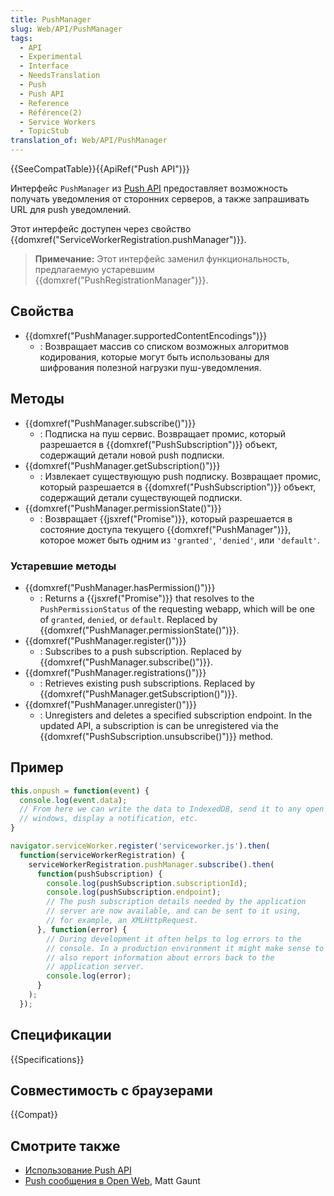 ```yaml
---
title: PushManager
slug: Web/API/PushManager
tags:
  - API
  - Experimental
  - Interface
  - NeedsTranslation
  - Push
  - Push API
  - Reference
  - Référence(2)
  - Service Workers
  - TopicStub
translation_of: Web/API/PushManager
---
```


{{SeeCompatTable}}{{ApiRef("Push API")}}

Интерфейс `PushManager` из [Push API](/ru/docs/Web/API/Push_API) предоставляет возможность получать уведомления от сторонних серверов, а также запрашивать URL для push уведомлений.

Этот интерфейс доступен через свойство {{domxref("ServiceWorkerRegistration.pushManager")}}.

> **Примечание:** Этот интерфейс заменил функциональность, предлагаемую устаревшим {{domxref("PushRegistrationManager")}}.

## Свойства

- {{domxref("PushManager.supportedContentEncodings")}}
  - : Возвращает массив со списком возможных алгоритмов кодирования, которые могут быть использованы для шифрования полезной нагрузки пуш-уведомления.

## Методы

- {{domxref("PushManager.subscribe()")}}
  - : Подписка на пуш сервис. Возвращает промис, который разрешается в {{domxref("PushSubscription")}} объект, содержащий детали новой push подписки.
- {{domxref("PushManager.getSubscription()")}}
  - : Извлекает существующую push подписку. Возвращает промис, который разрешается в {{domxref("PushSubscription")}} объект, содержащий детали существующей подписки.
- {{domxref("PushManager.permissionState()")}}
  - : Возвращает {{jsxref("Promise")}}, который разрешается в состояние доступа текущего {{domxref("PushManager")}}, которое может быть одним из `'granted'`, `'denied'`, или `'default'`.

### Устаревшие методы

- {{domxref("PushManager.hasPermission()")}}
  - : Returns a {{jsxref("Promise")}} that resolves to the `PushPermissionStatus` of the requesting webapp, which will be one of `granted`, `denied`, or `default`. Replaced by {{domxref("PushManager.permissionState()")}}.
- {{domxref("PushManager.register()")}}
  - : Subscribes to a push subscription. Replaced by {{domxref("PushManager.subscribe()")}}.
- {{domxref("PushManager.registrations()")}}
  - : Retrieves existing push subscriptions. Replaced by {{domxref("PushManager.getSubscription()")}}.
- {{domxref("PushManager.unregister()")}}
  - : Unregisters and deletes a specified subscription endpoint. In the updated API, a subscription is can be unregistered via the {{domxref("PushSubscription.unsubscribe()")}} method.

## Пример

```js
this.onpush = function(event) {
  console.log(event.data);
  // From here we can write the data to IndexedDB, send it to any open
  // windows, display a notification, etc.
}

navigator.serviceWorker.register('serviceworker.js').then(
  function(serviceWorkerRegistration) {
    serviceWorkerRegistration.pushManager.subscribe().then(
      function(pushSubscription) {
        console.log(pushSubscription.subscriptionId);
        console.log(pushSubscription.endpoint);
        // The push subscription details needed by the application
        // server are now available, and can be sent to it using,
        // for example, an XMLHttpRequest.
      }, function(error) {
        // During development it often helps to log errors to the
        // console. In a production environment it might make sense to
        // also report information about errors back to the
        // application server.
        console.log(error);
      }
    );
  });
```

## Спецификации

{{Specifications}}

## Совместимость с браузерами

{{Compat}}

## Смотрите также

- [Использование Push API](/ru/docs/Web/API/Push_API/Using_the_Push_API)
- [Push сообщения в Open Web](http://updates.html5rocks.com/2015/03/push-notificatons-on-the-open-web), Matt Gaunt
